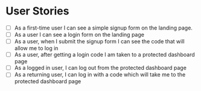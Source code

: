 # User Stories

- [ ] As a first-time user I can see a simple signup form on the landing page.
- [ ] As a user I can see a login form on the landing page
- [ ] As a user, when I submit the signup form I can see the code that will allow me to log in
- [ ] As a user, after getting a login code I am taken to a protected dashboard page
- [ ] As a logged in user, I can log out from the protected dashboard page
- [ ] As a returning user, I can log in with a code which will take me to the protected dashboard page
